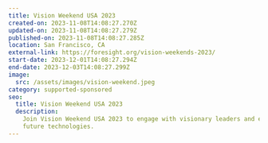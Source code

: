 ```yaml
---
title: Vision Weekend USA 2023
created-on: 2023-11-08T14:08:27.270Z
updated-on: 2023-11-08T14:08:27.279Z
published-on: 2023-11-08T14:08:27.285Z
location: San Francisco, CA
external-link: https://foresight.org/vision-weekends-2023/
start-date: 2023-12-01T14:08:27.294Z
end-date: 2023-12-03T14:08:27.299Z
image:
  src: /assets/images/vision-weekend.jpeg
category: supported-sponsored
seo:
  title: Vision Weekend USA 2023
  description:
    Join Vision Weekend USA 2023 to engage with visionary leaders and explore
    future technologies.
---
```

